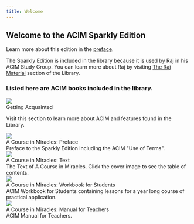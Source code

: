 ```yaml
---
title: Welcome
---
```


<h2 class="disable-paragraph-marker ui header">
Welcome to the ACIM Sparkly Edition
</h2>

Learn more about this edition in the [preface](/acim/preface/preface/).

The Sparkly Edition is included in the library because it is used by Raj
in his ACIM Study Group. You can learn more about Raj by visiting [The
Raj Material](/raj/) section of the Library.

<h3 class="ui header">Listed here are ACIM books included in the library.</h3>

<div class="ui items">
  <div class="item">
    <a href="#" data-book="acq" class="toc-modal-open combined ui tiny image" data-tooltip="Click to view the Getting Acquainted table of contents.">
      <img src="/acim/public/img/acim/acq-toc.jpg">
    </a>
    <div class="content">
      <a class="header">Getting Acquainted</a>
      <div class="description">
        <p>
          Visit this section to learn more about ACIM and features found
          in the Library.
        </p>
      </div>
    </div>
  </div>
  <div class="item">
    <a data-book="preface" href="/acim/preface/preface/" class="ui tiny image" data-tooltip="Open the Preface to the ACIM Sparkly edition." data-position="top center">
      <img src="/acim/public/img/acim/preface.jpg">
    </a>
    <div class="content">
      <div class="header">A Course in Miracles: Preface</div>
      <div class="description">
        Preface to the Sparkly Edition including the ACIM "Use of Terms".
      </div>
    </div>
  </div>
  <div class="item">
    <a href="#" data-book="text" class="toc-modal-open combined ui tiny image" data-tooltip="Click to view the ACIM Text table of contents." data-position="top center">
      <img src="/acim/public/img/acim/text.jpg">
    </a>
    <div class="content">
      <div class="header">A Course in Miracles: Text</div>
      <div class="description">
        The Text of A Course in Miracles. Click the cover image to see
        the table of contents.
      </div>
    </div>
  </div>
  <div class="item">
    <a href="#" data-book="workbook" class="toc-modal-open combined ui tiny image" data-tooltip="Click to view the ACIM Workbook table of contents." data-position="top center">
      <img src="/acim/public/img/acim/workbook.jpg">
    </a>
    <div class="content">
      <div class="header">A Course in Miracles: Workbook for Students</div>
      <div class="description">
        ACIM Workbook for Students containing lessons for a year
        long course of practical application.
      </div>
    </div>
  </div>
  <div class="item">
    <a href="#" data-book="manual" class="toc-modal-open combined ui tiny image" data-tooltip="Click to view the Manual for Teachers table of contents." data-position="top center">
      <img src="/acim/public/img/acim/manual.jpg">
    </a>
    <div class="content">
      <div class="header">A Course in Miracles: Manual for Teachers</div>
      <div class="description">
        ACIM Manual for Teachers.
      </div>
    </div>
  </div>
</div>





